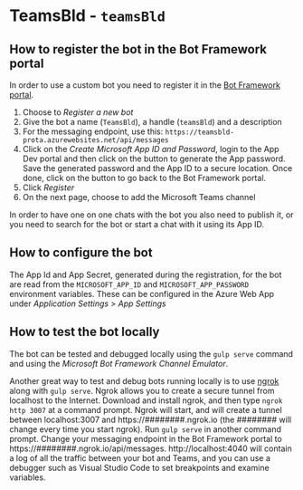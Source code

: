 # TeamsBld - `teamsBld`

## How to register the bot in the Bot Framework portal

In order to use a custom bot you need to register it in the [Bot Framework portal](https://dev.botframework.com/). 

1. Choose to *Register a new bot*
2. Give the bot a name (`TeamsBld`), a handle (`teamsBld`) and a description
3. For the messaging endpoint, use this: `https://teamsbld-prota.azurewebsites.net/api/messages`
4. Click on the *Create Microsoft App ID and Password*, login to the App Dev portal and then click on the button to generate the App password. Save the generated password and the App ID to a secure location. Once done, click on the button to go back to the Bot Framework portal.
5. Click *Register*
6. On the next page, choose to add the Microsoft Teams channel

In order to have one on one chats with the bot you also need to publish it, or you need to search for the bot or start a chat with it using its App ID.

## How to configure the bot

The App Id and App Secret, generated during the registration, for the bot are read from the `MICROSOFT_APP_ID` and `MICROSOFT_APP_PASSWORD` environment variables. These can be configured in the Azure Web App under *Application Settings > App Settings* 

## How to test the bot locally

The bot can be tested and debugged locally using the `gulp serve` command and using the _Microsoft Bot Framework Channel Emulator_.

Another great way to test and debug bots running locally is to use [ngrok](https://ngrok.com) along with `gulp serve`. Ngrok allows you to create a secure tunnel from localhost to the Internet. Download and install ngrok, and then type `ngrok http 3007` at a command prompt. Ngrok will start, and will create a tunnel between localhost:3007 and https://########.ngrok.io (the ######## will change every time you start ngrok). Run `gulp serve` in another command prompt. Change your messaging endpoint in the Bot Framework portal to https://########.ngrok.io/api/messages. http://localhost:4040 will contain a log of all the traffic between your bot and Teams, and you can use a debugger such as Visual Studio Code to set breakpoints and examine variables.
